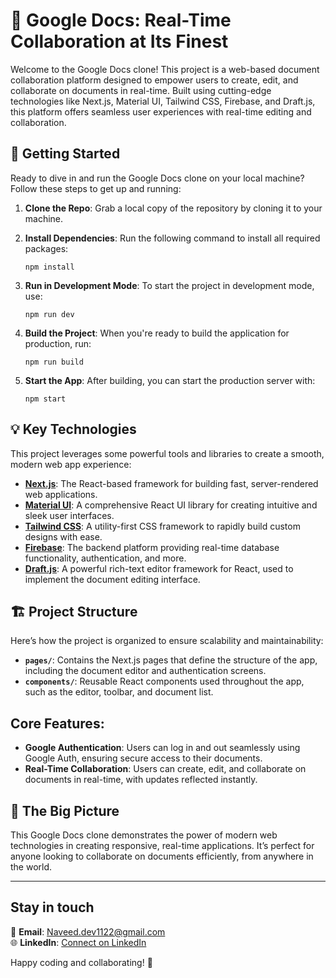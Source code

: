 # 📝 Google Docs: Real-Time Collaboration at Its Finest

Welcome to the Google Docs clone! This project is a web-based document collaboration platform designed to empower users to create, edit, and collaborate on documents in real-time. Built using cutting-edge technologies like Next.js, Material UI, Tailwind CSS, Firebase, and Draft.js, this platform offers seamless user experiences with real-time editing and collaboration.

## 🚀 Getting Started

Ready to dive in and run the Google Docs clone on your local machine? Follow these steps to get up and running:

1. **Clone the Repo**: Grab a local copy of the repository by cloning it to your machine.
2. **Install Dependencies**: Run the following command to install all required packages:

   ```
   npm install
   ```

3. **Run in Development Mode**: To start the project in development mode, use:

   ```
   npm run dev
   ```

4. **Build the Project**: When you're ready to build the application for production, run:

   ```
   npm run build
   ```

5. **Start the App**: After building, you can start the production server with:

   ```
   npm start
   ```

## 💡 Key Technologies

This project leverages some powerful tools and libraries to create a smooth, modern web app experience:

- **[Next.js](https://nextjs.org/)**: The React-based framework for building fast, server-rendered web applications.
- **[Material UI](https://mui.com/)**: A comprehensive React UI library for creating intuitive and sleek user interfaces.
- **[Tailwind CSS](https://tailwindcss.com/)**: A utility-first CSS framework to rapidly build custom designs with ease.
- **[Firebase](https://firebase.google.com/)**: The backend platform providing real-time database functionality, authentication, and more.
- **[Draft.js](https://draftjs.org/)**: A powerful rich-text editor framework for React, used to implement the document editing interface.

## 🏗️ Project Structure

Here’s how the project is organized to ensure scalability and maintainability:

- **`pages/`**: Contains the Next.js pages that define the structure of the app, including the document editor and authentication screens.
- **`components/`**: Reusable React components used throughout the app, such as the editor, toolbar, and document list.

## Core Features:

- **Google Authentication**: Users can log in and out seamlessly using Google Auth, ensuring secure access to their documents.
- **Real-Time Collaboration**: Users can create, edit, and collaborate on documents in real-time, with updates reflected instantly.

## 🎯 The Big Picture

This Google Docs clone demonstrates the power of modern web technologies in creating responsive, real-time applications. It’s perfect for anyone looking to collaborate on documents efficiently, from anywhere in the world.

---

## Stay in touch

📧 **Email**: Naveed.dev1122@gmail.com  
🌐 **LinkedIn**: [Connect on LinkedIn](https://www.linkedin.com/in/naveed-devcodes/)

Happy coding and collaborating! 🌟
